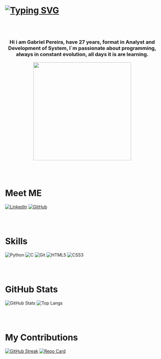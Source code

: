 # [![Typing SVG](https://readme-typing-svg.herokuapp.com/?color=00ff40&size=60&center=true&vCenter=true&width=1000&lines=Hello,+welcon+to+AboutMe+:%29)](https://git.io/typing-svg)  

<br>
<br>
<h3 align='center'> Hi i am Gabriel Pereira, have 27 years, format in Analyst and Development of System, I´m passionate about programming, always in constant evolution, all days it is are learning.</h1>

<div align='center' >
<img  height="320em" src="https://mir-s3-cdn-cf.behance.net/project_modules/1400_opt_1/81bb4b165684019.640b6038d133e.gif"/></div>
<br>
<br>

<br>





# Meet ME 

[![LinkedIn](https://img.shields.io/badge/LinkedIn-0077B5?style=for-the-badge&logo=linkedin&logoColor=white)](https://www.linkedin.com/in/gps1303/)   [![GitHub](https://img.shields.io/badge/GitHub-100000?style=for-the-badge&logo=github&logoColor=white)](https://github.com/pereira13)

<br>
<br>

# Skills
![Python](https://img.shields.io/badge/python-3670A0?style=for-the-badge&logo=python&logoColor=ffdd54) 	![C](https://img.shields.io/badge/C-00599C?style=for-the-badge&logo=c&logoColor=white)	![Git](https://img.shields.io/badge/GIT-E44C30?style=for-the-badge&logo=git&logoColor=white) ![HTML5](https://img.shields.io/badge/HTML5-E34F26?style=for-the-badge&logo=html5&logoColor=white) ![CSS3](https://img.shields.io/badge/CSS3-1572B6?style=for-the-badge&logo=css3&logoColor=white)

<br>
<br>

# GitHub Stats
![GitHub Stats](https://github-readme-stats.vercel.app/api?username=pereira13&theme=transparent&bg_color=000&border_color=30A3DC&show_icons=true&icon_color=30A3DC&title_color=E94D5F&text_color=FFF) ![Top Langs](https://github-readme-stats-git-masterrstaa-rickstaa.vercel.app/api/top-langs/?username=pereira13&layout=compact&bg_color=000&border_color=30A3DC&title_color=E94D5F&text_color=FFF)

<br>
<br>

# My Contributions

[![GitHub Streak](https://streak-stats.demolab.com/?user=pereira13&theme=bear&background=000&border=30A3DC&dates=FFF)](https://git.io/streak-stats) [![Repo Card](https://github-readme-stats.vercel.app/api/pin/?username=pereira13&repo=dio-lab-open-source&bg_color=000&border_color=30A3DC&show_icons=true&icon_color=30A3DC&title_color=E94D5F&text_color=FFF)](https://github.com/pereira13/dio-lab-open-source)